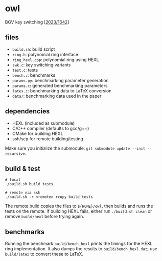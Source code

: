 # owl

BGV key switching [[2023/1642](https://eprint.iacr.org/2023/1642)]


## files

- `build.sh`: build script
- `ring.h`: polynomial ring interface
- `ring_hexl.cpp`: polynomial ring using HEXL
- `swk.c`: key switching variants
- `test.c`: tests
- `bench.c`: benchmarks
- `params.py`: benchmarking parameter generation
- `params.c`: generated benchmarking parameters
- `latex.c`: benchmarking data to LaTeX conversion
- `data/`: benchmarking data used in the paper


## dependencies

- HEXL (included as submodule)
- C/C++ compiler (defaults to gcc/g++)
- CMake for building HEXL
- ssh/scp for remote building/testing

Make sure you initialize the submodule: `git submodule update --init --recursive`.


## build & test

```
# local
./build.sh build tests

# remote via ssh
./build.sh -r <remote> rcopy build tests
```

The remote build copies the files to `${HOME}/owl`, then builds and runs the tests on the remote.
If building HEXL fails, either run `./build.sh clean` or remove `build/hexl` before trying again.


## benchmarks

Running the benchmark `build/bench_hexl` prints the timings for the HEXL ring implementation.
It also dumps the results to `build/bench_hexl.dat`; use `build/latex` to convert these to LaTeX.
